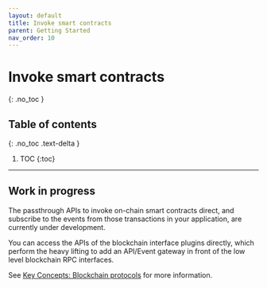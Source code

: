 ```yaml
---
layout: default
title: Invoke smart contracts
parent: Getting Started
nav_order: 10
---
```


# Invoke smart contracts
{: .no_toc }

## Table of contents
{: .no_toc .text-delta }

1. TOC
{:toc}

---

## Work in progress

The passthrough APIs to invoke on-chain smart contracts direct, and subscribe to the events from
those transactions in your application, are currently under development.

You can access the APIs of the blockchain interface plugins directly, which perform the heavy lifting
to add an API/Event gateway in front of the low level blockchain RPC interfaces.

See [Key Concepts: Blockchain protocols](/firefly/keyconcepts/blockchain_protocols.html) for more information.

